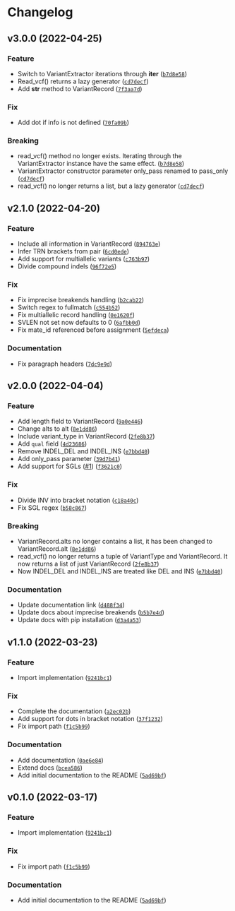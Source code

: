 # Changelog

<!--next-version-placeholder-->

## v3.0.0 (2022-04-25)
### Feature
* Switch to VariantExtractor iterations through __iter__ ([`b7d8e58`](https://github.com/EUCANCan/variant-extractor/commit/b7d8e5846979c696dd587ec2e747f782d0c8360c))
* Read_vcf() returns a lazy generator ([`cd7decf`](https://github.com/EUCANCan/variant-extractor/commit/cd7decf68e18f0bf73568db7ac3e5b0b317ef65d))
* Add __str__ method to VariantRecord ([`7f3aa7d`](https://github.com/EUCANCan/variant-extractor/commit/7f3aa7d312c99c3654ac22b071c2468cb7432c6b))

### Fix
* Add dot if info is not defined ([`70fa09b`](https://github.com/EUCANCan/variant-extractor/commit/70fa09b7d7b9eef63a826db0f1749fc850a04e8d))

### Breaking
* read_vcf() method no longer exists. Iterating through the VariantExtractor instance have the same effect.  ([`b7d8e58`](https://github.com/EUCANCan/variant-extractor/commit/b7d8e5846979c696dd587ec2e747f782d0c8360c))
* VariantExtractor constructor parameter only_pass renamed to pass_only ([`cd7decf`](https://github.com/EUCANCan/variant-extractor/commit/cd7decf68e18f0bf73568db7ac3e5b0b317ef65d))
* read_vcf() no longer returns a list, but a lazy generator  ([`cd7decf`](https://github.com/EUCANCan/variant-extractor/commit/cd7decf68e18f0bf73568db7ac3e5b0b317ef65d))

## v2.1.0 (2022-04-20)
### Feature
* Include all information in VariantRecord ([`894763e`](https://github.com/EUCANCan/variant-extractor/commit/894763e38b5ca34abe3d909fe1cc2e738133d4f0))
* Infer TRN brackets from pair ([`6cd0ede`](https://github.com/EUCANCan/variant-extractor/commit/6cd0edef719d8c817b071331c9a3af598925a3e4))
* Add support for multiallelic variants ([`c763b97`](https://github.com/EUCANCan/variant-extractor/commit/c763b97b613e9cb85a98401e09888f4d5322040e))
* Divide compound indels ([`96f72e5`](https://github.com/EUCANCan/variant-extractor/commit/96f72e51dbea136b2f1c638b6d686a57a294e187))

### Fix
* Fix imprecise breakends handling ([`b2cab22`](https://github.com/EUCANCan/variant-extractor/commit/b2cab22f1dc476c9e703537f389a66b94f5a7a4c))
* Switch regex to fullmatch ([`c554b52`](https://github.com/EUCANCan/variant-extractor/commit/c554b5247621d95a4a81470683ee668311bdfea3))
* Fix multiallelic record handling ([`0e1620f`](https://github.com/EUCANCan/variant-extractor/commit/0e1620f4dd4d08bda18399418aa7e6dcc26feaee))
* SVLEN not set now defaults to 0 ([`6afbb0d`](https://github.com/EUCANCan/variant-extractor/commit/6afbb0df1410859043e5645b80680763cf0f5310))
* Fix mate_id referenced before assignment ([`5efdeca`](https://github.com/EUCANCan/variant-extractor/commit/5efdeca18f742a4c6453eb91916954ec600a78e6))

### Documentation
* Fix paragraph headers ([`7dc9e9d`](https://github.com/EUCANCan/variant-extractor/commit/7dc9e9d30bd8df648ea79be2f1aaf96ecf7e1d7e))

## v2.0.0 (2022-04-04)
### Feature
* Add length field to VariantRecord ([`9a0e446`](https://github.com/EUCANCan/variant-extractor/commit/9a0e446a307c880221b39849b91c0c9db42b9c25))
* Change alts to alt ([`8e1dd86`](https://github.com/EUCANCan/variant-extractor/commit/8e1dd86e8bae8094e047278a6c8fe60efb46eba6))
* Include variant_type in VariantRecord ([`2fe8b37`](https://github.com/EUCANCan/variant-extractor/commit/2fe8b3702f1ababdb6c75290651b1f3f48f0e0a4))
* Add `qual` field ([`4d23686`](https://github.com/EUCANCan/variant-extractor/commit/4d236869d1457c504860b9e5b482215fc45475be))
* Remove INDEL_DEL and INDEL_INS ([`e7bbd40`](https://github.com/EUCANCan/variant-extractor/commit/e7bbd40afc84178e02372957b4060ec853e1a297))
* Add only_pass parameter ([`39d7b41`](https://github.com/EUCANCan/variant-extractor/commit/39d7b4120ce9dd389febc273a91f970af5b8bf30))
* Add support for SGLs ([#1](https://github.com/EUCANCan/variant-extractor/issues/1)) ([`f3621c0`](https://github.com/EUCANCan/variant-extractor/commit/f3621c0c9a6b6ea673666d61094f157a09b1acbe))

### Fix
* Divide INV into bracket notation ([`c18a40c`](https://github.com/EUCANCan/variant-extractor/commit/c18a40c3af15b9935150fedbe62b8bad40aa72d7))
* Fix SGL regex ([`b58c867`](https://github.com/EUCANCan/variant-extractor/commit/b58c867597a86bddee0df72e6ee18baa1868b114))

### Breaking
* VariantRecord.alts no longer contains a list, it has been changed to VariantRecord.alt  ([`8e1dd86`](https://github.com/EUCANCan/variant-extractor/commit/8e1dd86e8bae8094e047278a6c8fe60efb46eba6))
* read_vcf() no longer returns a tuple of VariantType and VariantRecord. It now returns a list of just VariantRecord  ([`2fe8b37`](https://github.com/EUCANCan/variant-extractor/commit/2fe8b3702f1ababdb6c75290651b1f3f48f0e0a4))
* Now INDEL_DEL and INDEL_INS are treated like DEL and INS  ([`e7bbd40`](https://github.com/EUCANCan/variant-extractor/commit/e7bbd40afc84178e02372957b4060ec853e1a297))

### Documentation
* Update documentation link ([`d488f34`](https://github.com/EUCANCan/variant-extractor/commit/d488f346f4ac171d7b8a54c85a3d54f58d6014ba))
* Update docs about imprecise breakends ([`b5b7e4d`](https://github.com/EUCANCan/variant-extractor/commit/b5b7e4db8f5f7bb030cfeade323b1e7c2b90f00e))
* Update docs with pip installation ([`d3a4a53`](https://github.com/EUCANCan/variant-extractor/commit/d3a4a5351ad9735a3feb6382ade4073a1f91a6a0))

## v1.1.0 (2022-03-23)
### Feature
* Import implementation ([`9241bc1`](https://github.com/Rapsssito/variant-extractor/commit/9241bc18298f0783718b47d10d528671ecedf30b))

### Fix
* Complete the documentation ([`a2ec02b`](https://github.com/Rapsssito/variant-extractor/commit/a2ec02b9b5af3dbbf14661841a8377bf99617b07))
* Add support for dots in bracket notation ([`37f1232`](https://github.com/Rapsssito/variant-extractor/commit/37f1232a0832e35410d0c5250a9dfdc41a361b88))
* Fix import path ([`f1c5b99`](https://github.com/Rapsssito/variant-extractor/commit/f1c5b99e92e2af2c7263cd9d89c2ac42f97aeefd))

### Documentation
* Add documentation ([`0ae6e84`](https://github.com/Rapsssito/variant-extractor/commit/0ae6e84d8d6b52bd27b44d4b1300b6148c1ce242))
* Extend docs ([`bcea586`](https://github.com/Rapsssito/variant-extractor/commit/bcea5867d2f3dc37ea7b6f6d72286e6d61d408b1))
* Add initial documentation to the README ([`5ad69bf`](https://github.com/Rapsssito/variant-extractor/commit/5ad69bfb09918fa482a46b572c0c13dd0f4a1420))

## v0.1.0 (2022-03-17)
### Feature
* Import implementation ([`9241bc1`](https://github.com/Rapsssito/variant-extractor/commit/9241bc18298f0783718b47d10d528671ecedf30b))

### Fix
* Fix import path ([`f1c5b99`](https://github.com/Rapsssito/variant-extractor/commit/f1c5b99e92e2af2c7263cd9d89c2ac42f97aeefd))

### Documentation
* Add initial documentation to the README ([`5ad69bf`](https://github.com/Rapsssito/variant-extractor/commit/5ad69bfb09918fa482a46b572c0c13dd0f4a1420))
